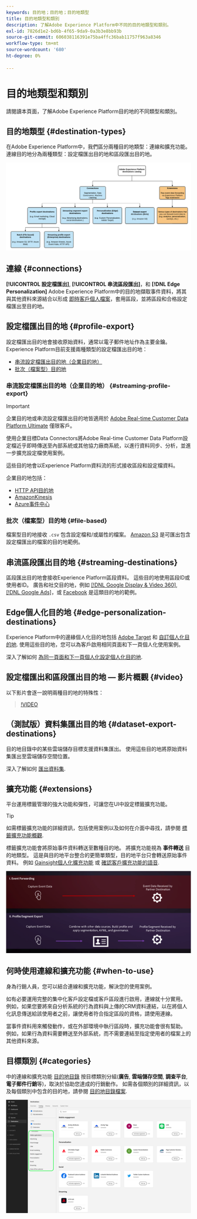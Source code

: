```yaml
---
keywords: 目的地；目的地；目的地類型
title: 目的地類型和類別
description: 了解Adobe Experience Platform中不同的目的地類型和類別。
exl-id: 7826d1e2-bd6b-4f65-9da9-0a3b3e8bb93b
source-git-commit: 606038116391e75ba4ffc36bab11757f963a8346
workflow-type: tm+mt
source-wordcount: '680'
ht-degree: 0%

---
```


# 目的地類型和類別

請閱讀本頁面，了解Adobe Experience Platform目的地的不同類型和類別。

## 目的地類型 {#destination-types}

在Adobe Experience Platform中，我們區分兩種目的地類型：連線和擴充功能。 連線目的地分為兩種類型：設定檔匯出目的地和區段匯出目的地。

![目的地類型](./assets/destination-types/types-of-destinations.png)

## 連線 {#connections}

**[!UICONTROL 設定檔匯出]**, **[!UICONTROL 串流區段匯出]**，和 **[!DNL Edge Personalization]** Adobe Experience Platform中的目的地擷取事件資料，將其與其他資料來源結合以形成 [即時客戶個人檔案](../profile/home.md)，套用區段，並將區段和合格設定檔匯出至目的地。

## 設定檔匯出目的地 {#profile-export}

設定檔匯出目的地會接收原始資料，通常以電子郵件地址作為主要金鑰。 Experience Platform目前支援兩種類型的設定檔匯出目的地：

* [串流設定檔匯出目的地（企業目的地）](#streaming-profile-export)
* [批次（檔案型）目的地](#file-based)

### 串流設定檔匯出目的地（企業目的地） {#streaming-profile-export}

>[!IMPORTANT]
>
>企業目的地或串流設定檔匯出目的地皆適用於 [Adobe Real-time Customer Data Platform Ultimate](https://helpx.adobe.com/legal/product-descriptions/real-time-customer-data-platform.html) 僅限客戶。

使用企業目標Data Connectors將Adobe Real-time Customer Data Platform設定檔近乎即時傳送至內部系統或其他協力廠商系統，以進行資料同步、分析，並進一步擴充設定檔使用案例。

這些目的地會以Experience Platform資料流的形式接收區段和設定檔資料。

企業目的地包括：

* [HTTP API目的地](catalog/streaming/http-destination.md)
* [AmazonKinesis](catalog/cloud-storage/amazon-kinesis.md)
* [Azure事件中心](catalog/cloud-storage/azure-event-hubs.md)

### 批次（檔案型）目的地 {#file-based}

檔案型目的地接收 `.csv` 包含設定檔和/或屬性的檔案。 [Amazon S3](catalog/cloud-storage/amazon-s3.md) 是可匯出包含設定檔匯出的檔案的目的地範例。

## 串流區段匯出目的地 {#streaming-destinations}

區段匯出目的地會接收Experience Platform區段資料。 這些目的地使用區段ID或使用者ID。 廣告和社交目的地，例如 [[!DNL Google Display & Video 360]](catalog/advertising/google-dv360.md), [[!DNL Google Ads]](catalog/advertising/google-ads-destination.md)，或 [Facebook](catalog/social/facebook.md) 是這類目的地的範例。

## Edge個人化目的地 {#edge-personalization-destinations}

Experience Platform中的邊緣個人化目的地包括 [Adobe Target](/help/destinations/catalog/personalization/adobe-target-connection.md) 和 [自訂個人化目的地](/help/destinations/catalog/personalization/custom-personalization.md). 使用這些目的地，您可以為客戶啟用相同頁面和下一頁個人化使用案例。

深入了解如何 [為同一頁面和下一頁個人化設定個人化目的地](/help/destinations/ui/configure-personalization-destinations.md).

## 設定檔匯出和區段匯出目的地 — 影片概觀 {#video}

以下影片會逐一說明兩種目的地的特殊性：

>[!VIDEO](https://video.tv.adobe.com/v/29707?quality=12)

## （測試版）資料集匯出目的地 {#dataset-export-destinations}

目的地目錄中的某些雲端儲存目標支援資料集匯出。 使用這些目的地將原始資料集匯出至雲端儲存空間位置。

深入了解如何 [匯出資料集](/help/destinations/ui/export-datasets.md).

## 擴充功能 {#extensions}

平台運用標籤管理的強大功能和彈性，可讓您在UI中設定標籤擴充功能。

>[!TIP]
>
>如需標籤擴充功能的詳細資訊，包括使用案例以及如何在介面中尋找，請參閱 [標籤擴充功能概觀](./catalog/launch-extensions/overview.md).

標籤擴充功能會將原始事件資料轉送至數種目的地。 將擴充功能視為 **事件轉送** 目的地類型。 這是與目的地平台整合的更簡單類型，目的地平台只會轉送原始事件資料。 例如 [Gainsight個人化擴充功能](./catalog/personalization/gainsight.md) 或 [確認客戶擴充功能的語音](./catalog/voice/confirmit-digital-feedback.md).

![與其他目的地比較的標籤擴充功能](./assets/common/launch-and-other-destinations.png)

## 何時使用連線和擴充功能 {#when-to-use}

身為行銷人員，您可以結合連線和擴充功能，解決您的使用案例。

如有必要運用完整的集中化客戶設定檔或客戶區段進行啟用，連線就十分實用。 例如，如果您要將來自分析系統的行為資料與上傳的CRM資料連結，以在將個人化訊息傳送給該使用者之前，讓使用者符合指定區段的資格，請使用連線。

當事件資料用來觸發動作，或在外部環境中執行區段時，擴充功能會很有幫助。 例如，如果行為資料需要轉送至外部系統，而不需要連結至指定使用者的檔案上的其他資料來源。

## 目標類別 {#categories}

中的連線和擴充功能 [目的地目錄](https://platform.adobe.com/destination/catalog) 按目標類別分組(**廣告**, **雲端儲存空間**, **調查平台**, **電子郵件行銷**&#x200B;等)，取決於協助您達成的行銷動作。 如需各個類別的詳細資訊，以及每個類別中包含的目的地，請參閱 [目的地目錄檔案](./catalog/overview.md).

![目錄頁面中反白顯示的目的地類別。](./assets/destination-types/destination-categories-menu.png)
